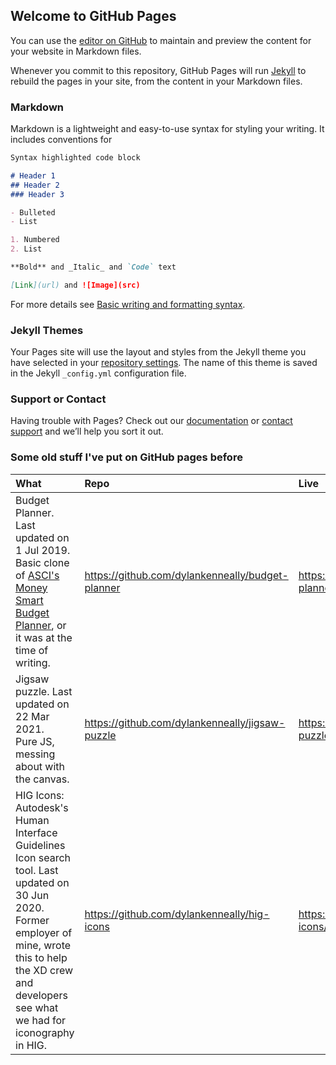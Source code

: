 ## Welcome to GitHub Pages

You can use the [editor on GitHub](https://github.com/dylankenneally/dylankenneally.github.io/edit/master/index.md) to maintain and preview the content for your website in Markdown files.

Whenever you commit to this repository, GitHub Pages will run [Jekyll](https://jekyllrb.com/) to rebuild the pages in your site, from the content in your Markdown files.

### Markdown

Markdown is a lightweight and easy-to-use syntax for styling your writing. It includes conventions for

```markdown
Syntax highlighted code block

# Header 1
## Header 2
### Header 3

- Bulleted
- List

1. Numbered
2. List

**Bold** and _Italic_ and `Code` text

[Link](url) and ![Image](src)
```

For more details see [Basic writing and formatting syntax](https://docs.github.com/en/github/writing-on-github/getting-started-with-writing-and-formatting-on-github/basic-writing-and-formatting-syntax).

### Jekyll Themes

Your Pages site will use the layout and styles from the Jekyll theme you have selected in your [repository settings](https://github.com/dylankenneally/dylankenneally.github.io/settings/pages). The name of this theme is saved in the Jekyll `_config.yml` configuration file.

### Support or Contact

Having trouble with Pages? Check out our [documentation](https://docs.github.com/categories/github-pages-basics/) or [contact support](https://support.github.com/contact) and we’ll help you sort it out.

### Some old stuff I've put on GitHub pages before

| What | Repo | Live |
|:-    |:-    |:-    |
| Budget Planner. Last updated on 1 Jul 2019.<br>Basic clone of <a href="https://moneysmart.gov.au/budgeting/budget-planner" target="_blank">ASCI's Money Smart Budget Planner</a>, or it was at the time of writing. | <a href="https://github.com/dylankenneally/budget-planner">https://github.com/dylankenneally/budget-planner</a> | <a href=" https://dylankenneally.github.io/budget-planner/">https://dylankenneally.github.io/budget-planner/</a> |
| Jigsaw puzzle. Last updated on 22 Mar 2021.<br>Pure JS, messing about with the canvas. | <a href="https://github.com/dylankenneally/jigsaw-puzzle">https://github.com/dylankenneally/jigsaw-puzzle</a> | <a href="https://dylankenneally.github.io/jigsaw-puzzle/">https://dylankenneally.github.io/jigsaw-puzzle/</a> |
| HIG Icons: Autodesk's Human Interface Guidelines Icon search tool. Last updated on 30 Jun 2020.<br>Former employer of mine, wrote this to help the XD crew and developers see what we had for iconography in HIG. | <a href="https://github.com/dylankenneally/hig-icons">https://github.com/dylankenneally/hig-icons</a> | <a href="https://dylankenneally.github.io/hig-icons/">https://dylankenneally.github.io/hig-icons/</a> |

